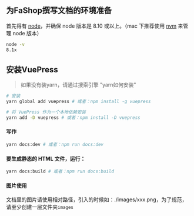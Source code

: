 ## 为FaShop撰写文档的环境准备

首先得有 [node](https://nodejs.org/en/)，并确保 node 版本是 8.10 或以上。（mac 下推荐使用 [nvm](https://github.com/creationix/nvm) 来管理 node 版本）

```bash
node -v
8.1x
```

## 安装VuePress
> 如果没有装yarn，请通过搜索引擎 "yarn如何安装"
```bash
# 安装
yarn global add vuepress # 或者：npm install -g vuepress

# 将 VuePress 作为一个本地依赖安装
yarn add -D vuepress # 或者：npm install -D vuepress

```
#### 写作
```bash
yarn docs:dev # 或者：npm run docs:dev
```
#### 要生成静态的 HTML 文件，运行：
```bash
yarn docs:build # 或者：npm run docs:build
```


#### 图片使用
文档里的图片请使用相对路径，引入的时候如：./images/xxx.png，为了规范，请至少创建一层文件夹`images`
